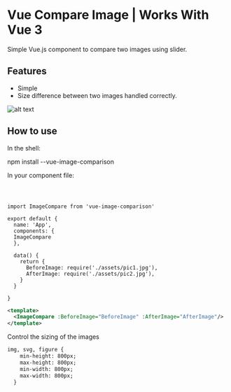 # Vue Compare Image | Works With Vue 3


Simple Vue.js component to compare two images using slider.



## Features

- Simple
- Size difference between two images handled correctly. 


![alt text](https://i.ibb.co/7tYNPjQ/vue-image-compare.png)


## How to use


In the shell:


npm install --vue-image-comparison

In your component file:
```vue



import ImageCompare from 'vue-image-comparison'

export default {
  name: 'App',
  components: {
  ImageCompare
  },

  data() {
    return {
      BeforeImage: require('./assets/pic1.jpg'),
      AfterImage: require('./assets/pic2.jpg'),
    }
  }

}
```


```xml
<template>
  <ImageCompare :BeforeImage="BeforeImage" :AfterImage="AfterImage"/>
</template>
```
Control the sizing of the images

```xml
img, svg, figure {
    min-height: 800px;
    max-height: 800px;
    min-width: 800px;
    max-width: 800px;
  }
```


